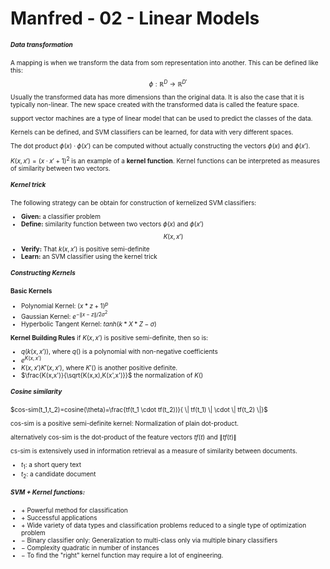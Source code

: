 # Manfred - 02 - Linear Models
<font size="1">

##### Data transformation
A mapping is when we transform the data from som representation into another. This can be defined like this:
$$\phi:\mathbb{R}^D \rightarrow \mathbb{R}^{D'}$$
Usually the transformed data has more dimensions than the original data.
It is also the case that it is typically non-linear. The new space created with the transformed data is called the feature space.

support vector machines are a type of linear model that can be used to predict the classes of the data.

Kernels can be defined, and SVM classifiers can be learned, for data with very different spaces.

The dot product $\phi(x)\cdot\phi(x')$ can be computed without actually constructing the vectors $\phi(x)$ and $\phi(x')$.

$K(x,x')=(x \cdot x' + 1 )^2$ is an example of a **kernel function**.
Kernel functions can be interpreted as measures of similarity between two vectors.

##### Kernel trick
The following strategy can be obtain for construction of kernelized SVM classifiers:
- **Given:** a classifier problem
- **Define:** similarity function between two vectors $\phi(x)$ and $\phi(x')$
$$K(x,x')$$
- **Verify:** That $k(x,x')$ is positive semi-definite
- **Learn:** an SVM classifier using the kernel trick 

##### Constructing Kernels

**Basic Kernels**
- Polynomial Kernel: $(x*z+1)^p$
- Gaussian Kernel: $e^{-\left \| x - z \right \| / 2\sigma^2}$
- Hyperbolic Tangent Kernel: $tanh(k*X*Z-\sigma)$

**Kernel Building Rules**
if $K(x,x')$ is positive semi-definite, then so is:
- $q(k(x,x'))$, where $q()$ is a polynomial with non-negative coefficients
- $e^{K(x,x')}$
- $K(x,x')K'(x,x')$, where $K'()$ is another positive definite.
- $\frac{K(x,x')}{\sqrt{K(x,x),K(x',x')}}$ the normalization of $K()$

##### Cosine similarity
$cos-sim(t_1,t_2)=cosine(\theta)=\frac{tf(t_1 \cdot tf(t_2))}{ \| tf(t_1) \|  \cdot \| tf(t_2) \|}$

cos-sim is a positive semi-definite kernel: Normalization of plain dot-product.

alternatively cos-sim is the dot-product of the feature vectors $tf(t)$ and $\| tf(t) \|$

cs-sim is extensively used in information retrieval as a measure of similarity between documents.
- $t_1$: a short query text
- $t_2$: a candidate document


##### SVM + Kernel functions:
- $+$ Powerful method for classification
- $+$ Successful applications
- $+$ Wide variety of data types and classification problems reduced to a single type of optimization problem
- $-$ Binary classifier only: Generalization to multi-class only via multiple binary classifiers
- $-$ Complexity quadratic in number of instances
- $-$ To find the "right" kernel function may require a lot of engineering.
</font>